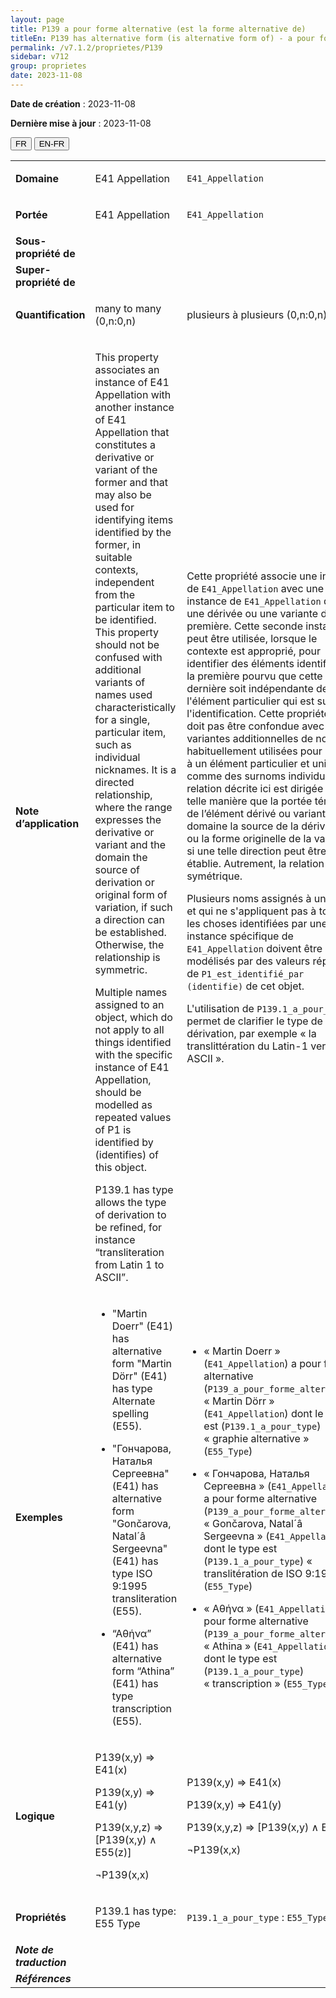 ```yaml
---
layout: page
title: P139 a pour forme alternative (est la forme alternative de)
titleEn: P139 has alternative form (is alternative form of) - a pour forme alternative (est la forme alternative de)
permalink: /v7.1.2/proprietes/P139
sidebar: v712
group: proprietes
date: 2023-11-08
---
```


**Date de création** : 2023-11-08

**Dernière mise à jour** : 2023-11-08

<div class="lang-buttons">
 <button id="fr" class="activate">FR</button>
 <button id="en-fr">EN-FR</button>
</div>

<table>
<tbody>
<tr>
<td><strong>Domaine</strong></td>
<td class="en">
<p>E41 Appellation</p>
</td>
<td>
<p><code class="language-plaintext highlighter-rouge">E41_Appellation</code> </p>
</td>
</tr>
<tr>
<td><strong>Portée</strong></td>
<td class="en">
<p>E41 Appellation</p>
</td>
<td>
<p><code class="language-plaintext highlighter-rouge">E41_Appellation</code> </p>
</td>
</tr>
<tr>
<td><strong>Sous-propriété de</strong></td>
<td class="en">
</td>
<td>
</td>
</tr>
<tr>
<td><strong>Super-propriété de</strong></td>
<td class="en">
</td>
<td>
</td>
</tr>
<tr>
<td><strong>Quantification</strong></td>
<td class="en">
<p>many to many (0,n:0,n)</p>
</td>
<td>
<p>plusieurs à plusieurs (0,n:0,n)</p>
</td>
</tr>
<tr>
<td><strong>Note d’application</strong></td>
<td class="en">
<p>This property associates an instance of E41 Appellation with another instance of E41 Appellation that constitutes a derivative or variant of the former and that may also be used for identifying items identified by the former, in suitable contexts, independent from the particular item to be identified. This property should not be confused with additional variants of names used characteristically for a single, particular item, such as individual nicknames. It is a directed relationship, where the range expresses the derivative or variant and the domain the source of derivation or original form of variation, if such a direction can be established. Otherwise, the relationship is symmetric. </p>
<p>Multiple names assigned to an object, which do not apply to all things identified with the specific instance of E41 Appellation, should be modelled as repeated values of P1 is identified by (identifies) of this object.</p>
<p>P139.1 has type allows the type of derivation to be refined, for instance “transliteration from Latin 1 to ASCII”. </p>
</td>
<td>
<p>Cette propriété associe une instance de <code class="language-plaintext highlighter-rouge">E41_Appellation</code> avec une autre instance de <code class="language-plaintext highlighter-rouge">E41_Appellation</code> qui est une dérivée ou une variante de la première. Cette seconde instance peut être utilisée, lorsque le contexte est approprié, pour identifier des éléments identifiés par la première pourvu que cette dernière soit indépendante de l'élément particulier qui est sujet de l'identification. Cette propriété ne doit pas être confondue avec des variantes additionnelles de noms habituellement utilisées pour référer à un élément particulier et unique comme des surnoms individuels. La relation décrite ici est dirigée de telle manière que la portée témoigne de l’élément dérivé ou variant et le domaine la source de la dérivation ou la forme originelle de la variation, si une telle direction peut être établie. Autrement, la relation est symétrique. </p>
<p>Plusieurs noms assignés à un objet et qui ne s'appliquent pas à toutes les choses identifiées par une instance spécifique de <code class="language-plaintext highlighter-rouge">E41_Appellation</code> doivent être modélisés par des valeurs répétées de <code class="language-plaintext highlighter-rouge">P1_est_identifié_par (identifie)</code> de cet objet. </p>
<p>L'utilisation de <code class="language-plaintext highlighter-rouge">P139.1_a_pour_type</code> permet de clarifier le type de la dérivation, par exemple « la translittération du Latin-1 vers ASCII ». </p>
</td>
</tr>
<tr>
<td><strong>Exemples</strong></td>
<td class="en">
<ul>
<li><p>"Martin Doerr" (E41) has alternative form "Martin Dörr" (E41) has type Alternate spelling (E55).</p>
</li>
<li><p>"Гончарова, Наталья Сергеевна" (E41) has alternative form "Gončarova, Natal´â Sergeevna" (E41) has type ISO 9:1995 transliteration (E55).</p>
</li>
<li><p>“Αθήνα” (E41) has alternative form “Athina” (E41) has type transcription (E55).</p>
</li>
</ul>
</td>
<td>
<ul>
<li><p>« Martin Doerr » (<code class="language-plaintext highlighter-rouge">E41_Appellation</code>) a pour forme alternative (<code class="language-plaintext highlighter-rouge">P139_a_pour_forme_alternative</code>) « Martin Dörr » (<code class="language-plaintext highlighter-rouge">E41_Appellation</code>) dont le type est (<code class="language-plaintext highlighter-rouge">P139.1_a_pour_type</code>) « graphie alternative » (<code class="language-plaintext highlighter-rouge">E55_Type</code>)</p>
</li>
<li><p>« Гончарова, Наталья Сергеевна » (<code class="language-plaintext highlighter-rouge">E41_Appellation</code>) a pour forme alternative (<code class="language-plaintext highlighter-rouge">P139_a_pour_forme_alternative</code>) « Gončarova, Natal´â Sergeevna » (<code class="language-plaintext highlighter-rouge">E41_Appellation</code>) dont le type est (<code class="language-plaintext highlighter-rouge">P139.1_a_pour_type</code>) « translitération de ISO 9:1995 » (<code class="language-plaintext highlighter-rouge">E55_Type</code>)</p>
</li>
<li><p>« Αθήνα » (<code class="language-plaintext highlighter-rouge">E41_Appellation</code>) a pour forme alternative (<code class="language-plaintext highlighter-rouge">P139_a_pour_forme_alternative</code>) « Athina » (<code class="language-plaintext highlighter-rouge">E41_Appellation</code>) dont le type est (<code class="language-plaintext highlighter-rouge">P139.1_a_pour_type</code>) « transcription » (<code class="language-plaintext highlighter-rouge">E55_Type</code>)</p>
</li>
</ul>
</td>
</tr>
<tr>
<td><strong>Logique</strong></td>
<td class="en">
<p>P139(x,y) ⇒ E41(x)</p>
<p>P139(x,y) ⇒ E41(y) </p>
<p>P139(x,y,z) ⇒ [P139(x,y) ∧ E55(z)]</p>
<p>¬P139(x,x)</p>
</td>
<td>
<p>P139(x,y) ⇒ E41(x)</p>
<p>P139(x,y) ⇒ E41(y) </p>
<p>P139(x,y,z) ⇒ [P139(x,y) ∧ E55(z)]</p>
<p>¬P139(x,x)</p>
</td>
</tr>
<tr>
<td><strong>Propriétés</strong></td>
<td class="en">
<p>P139.1 has type: E55 Type</p>
</td>
<td>
<p><code class="language-plaintext highlighter-rouge">P139.1_a_pour_type</code> : <code class="language-plaintext highlighter-rouge">E55_Type</code></p>
</td>
</tr>
<tr>
<td><strong><em>Note de traduction</em></strong></td>
<td colspan="2">
</td>
</tr>
<tr>
<td><strong><em>Références</em></strong></td>
<td colspan="2">
<p><em></em></p>
</td>
</tr>
</tbody>
</table>
